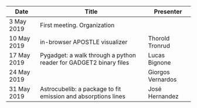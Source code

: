 | Date | Title | Presenter |
|------|-------| --------- |
| 3 May 2019 | First meeting. Organization | |
| 10 May 2019 | in-browser APOSTLE visualizer | Thorold Tronrud |
| 17 May 2019 | Pygadget: a walk through a python reader for GADGET2 binary files | Lucas Bignone |
| 24 May 2019 |  | Giorgos Vernardos |
| 31 May 2019 | Astrocubelib: a package to fit emission and absorptions lines  | José Hernandez |
